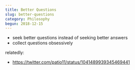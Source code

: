 ```yaml
---
title: Better Questions
slug: better-questions
category: Philosophy
begun: 2018-12-15
---
```


- seek better questions instead of seeking better answers
- collect questions obsessively

relatedly:

- https://twitter.com/patio11/status/1041489939345469441

